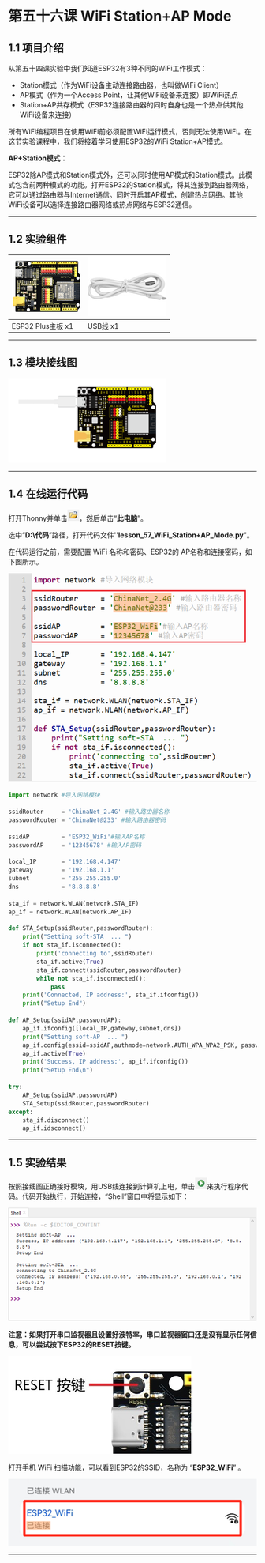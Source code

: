 # 第五十六课 WiFi Station+AP Mode

## 1.1 项目介绍

从第五十四课实验中我们知道ESP32有3种不同的WiFi工作模式：

- Station模式（作为WiFi设备主动连接路由器，也叫做WiFi Client）
- AP模式（作为一个Access Point，让其他WiFi设备来连接）即WiFi热点
- Station+AP共存模式（ESP32连接路由器的同时自身也是一个热点供其他WiFi设备来连接）

所有WiFi编程项目在使用WiFi前必须配置WiFi运行模式，否则无法使用WiFi。在这节实验课程中，我们将接着学习使用ESP32的WiFi Station+AP模式。

**AP+Station模式：**

ESP32除AP模式和Station模式外，还可以同时使用AP模式和Station模式。此模式包含前两种模式的功能。打开ESP32的Station模式，将其连接到路由器网络，它可以通过路由器与Internet通信。同时开启其AP模式，创建热点网络。其他WiFi设备可以选择连接路由器网络或热点网络与ESP32通信。

---

## 1.2 实验组件

| ![img](media/KS5016.png) | ![img](media/USB.jpg) |
| ------------------------ | --------------------- |
| ESP32 Plus主板 x1        | USB线  x1             |

---

## 1.3 模块接线图

![](media/011301.png)

---

## 1.4 在线运行代码

打开Thonny并单击![1303](media/1303.png)，然后单击“**此电脑**”。

选中“**D:\代码**”路径，打开代码文件''**lesson_57_WiFi_Station+AP_Mode.py**"。

在代码运行之前，需要配置 WiFi 名称和密码、ESP32的 AP名称和连接密码，如下图所示。

![](media/561401.png)

```python
import network #导入网络模块

ssidRouter     = 'ChinaNet_2.4G' #输入路由器名称
passwordRouter = 'ChinaNet@233' #输入路由器密码

ssidAP         = 'ESP32_WiFi'#输入AP名称
passwordAP     = '12345678' #输入AP密码

local_IP       = '192.168.4.147'
gateway        = '192.168.1.1'
subnet         = '255.255.255.0'
dns            = '8.8.8.8'

sta_if = network.WLAN(network.STA_IF)
ap_if = network.WLAN(network.AP_IF)
    
def STA_Setup(ssidRouter,passwordRouter):
    print("Setting soft-STA  ... ")
    if not sta_if.isconnected():
        print('connecting to',ssidRouter)
        sta_if.active(True)
        sta_if.connect(ssidRouter,passwordRouter)
        while not sta_if.isconnected():
            pass
    print('Connected, IP address:', sta_if.ifconfig())
    print("Setup End")
    
def AP_Setup(ssidAP,passwordAP):
    ap_if.ifconfig([local_IP,gateway,subnet,dns])
    print("Setting soft-AP  ... ")
    ap_if.config(essid=ssidAP,authmode=network.AUTH_WPA_WPA2_PSK, password=passwordAP)
    ap_if.active(True)
    print('Success, IP address:', ap_if.ifconfig())
    print("Setup End\n")

try:
    AP_Setup(ssidAP,passwordAP)    
    STA_Setup(ssidRouter,passwordRouter)
except:
    sta_if.disconnect()
    ap_if.idsconnect()
```

---

## 1.5 实验结果

按照接线图正确接好模块，用USB线连接到计算机上电，单击![1305](media/1305.png)来执行程序代码。代码开始执行，开始连接，“Shell”窗口中将显示如下：

![img](media/561501.png)

**注意：如果打开串口监视器且设置好波特率，串口监视器窗口还是没有显示任何信息，可以尝试按下ESP32的RESET按键。**

![RESET](media/RESET.jpg)

打开手机 WiFi 扫描功能，可以看到ESP32的SSID，名称为 “**ESP32_WiFi**” 。

<img src="media/551503.png" style="zoom:50%;" />

---



